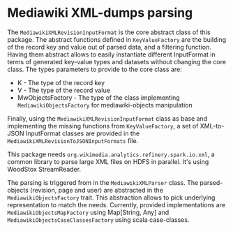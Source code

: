 # Mediawiki XML-dumps parsing

The `MediawikiXMLRevisionInputFormat` is the core abstract class of this package.
The abstract functions defined in `KeyValueFactory` are the building of  the record
key and value out of parsed data, and a filtering function.
Having them abstract allows to easily instantiate different InputFormat in terms of
generated key-value types and datasets without changing the core class.
The types parameters to provide to the core class are:
* K - The type of the record key
* V - The type of the record value
* MwObjectsFactory - The type of the class implementing `MediawikiObjectsFactory`
  for mediawiki-objects manipulation

Finally, using the `MediawikiXMLRevisionInputFormat` class as base and implementing the
missing functions from `KeyValueFactory`, a set of XML-to-JSON InputFormat classes are
provided in the `MediawikiXMLRevisionToJSONInputFormats` file.

This package needs `org.wikimedia.analytics.refinery.spark.io.xml`, a common library
to parse large XML files on HDFS in parallel. It's using WoodStox StreamReader.

The parsing is triggered from in the `MediawikiXMLParser` class.
The parsed-objects (revision, page and user) are abstracted in the `MediawikiObjectsFactory`
trait. This abstraction allows to pick underlying representation to match the needs.
Currently, provided implementations are `MediawikiObjectsMapFactory` using Map[String, Any]
and `MediawikiObjectsCaseClassesFactory` using scala case-classes.